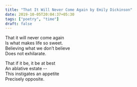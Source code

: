 ```yaml
---
title: "That It Will Never Come Again by Emily Dickinson"
date: 2019-10-05T20:04:37+05:30
tags: ["poetry", "time"]
draft: false
---
```

That it will never come again  
Is what makes life so sweet.  
Believing what we don’t believe  
Does not exhilarate.

That if it be, it be at best  
An ablative estate --  
This instigates an appetite  
Precisely opposite.
